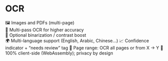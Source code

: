 # OCR
🖼️ Images and PDFs (multi-page)  
🧠 Multi-pass OCR for higher accuracy  
🧪 Optional binarization / contrast boost  
🌍 Multi-language support (English, Arabic, Chinese…) 
📈 Confidence indicator + “needs review” tag 
🔎 Page range: OCR all pages or from X → Y 
🔐 100% client-side (WebAssembly); privacy by design
